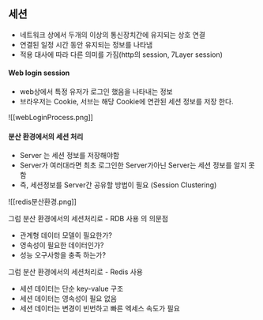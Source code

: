 ## 세션
- 네트워크 상에서 두개의 이상의 통신장치간에 유지되는 상호 연결
- 연결된 일정 시간 동안 유지되는 정보를 나타냄
- 적용 대사에 따라 다른 의미를 가짐(http의 session, 7Layer session)

#### Web login session
- web상에서 특정 유저가 로그인 했음을 나타내는 정보
- 브라우저는 Cookie, 서브는 해당 Cookie에 연관된 세션 정보를 저장 한다.

![[webLoginProcess.png]]
#### 분산 환경에서의 세션 처리
- Server 는 세션 정보를 저장해야함
- Server가 여러대라면 최초 로그인한 Server가아닌 Server는 세션 정보를 알지 못함
- 즉, 세션정보를 Server간 공유할 방법이 필요 (Session Clustering)

![[redis분산환경.png]]

그럼 분산 환경에서의 세션처리로 - RDB 사용 의 의문점
- 관계형 데이터 모델이 필요한가?
- 영속성이 필요한 데이터인가?
- 성능 오구사항을 충족 하는가?

그럼 분산 환경에서의 세션처리로 - Redis 사용
- 세션 데이터는 단순 key-value 구조
- 세션 데이터는 영속성이 필요 없음
- 세션 데이터는 변경이 빈번하고 빠른 엑세스 속도가 필요